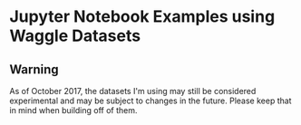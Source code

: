 # Jupyter Notebook Examples using Waggle Datasets

## Warning

As of October 2017, the datasets I'm using may still be considered experimental and may
be subject to changes in the future. Please keep that in mind when building off of them.
